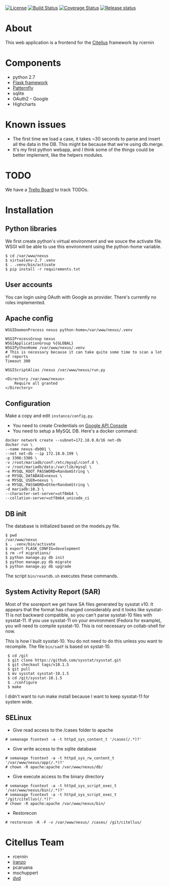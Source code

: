 [![License](https://img.shields.io/github/license/valleedelisle/nexus.svg)](LICENSE)
[![Build Status](https://travis-ci.org/valleedelisle/nexus.svg?branch=master)](https://travis-ci.org/valleedelisle/nexus)
[![Coverage Status](https://coveralls.io/repos/github/valleedelisle/nexus/badge.svg?branch=master)](https://coveralls.io/github/valleedelisle/nexus?branch=master)
[![Release status](https://img.shields.io/github/release/valleedelisle/nexus.svg)](https://github.com/valleedelisle/nexus/releases)


# About

This web application is a frontend for the [Citellus](https://github.com/zerodayz/citellus) framework by rcernin

# Components

* python 2.7
* [Flask framework](http://flask.pocoo.org/)
* [Patternfly](http://www.patternfly.org)
* sqlite
* OAuth2 - Google
* Highcharts


# Known issues

* The first time we load a case, it takes ~30 seconds to parse and insert all the data in the DB. This might be because that we're using db.merge.
* It's my first python webapp, and I think some of the things could be better implement, like the helpers modules.

# TODO
We have a [Trello Board](https://trello.com/b/OE573xW2/citellus) to track TODOs.

# Installation
## Python libraries

We first create python's virtual environment and we souce the activate file. WSGI will be able to use this environment using the python-home variable.

```
$ cd /var/www/nexus
$ virtualenv-2.7 .venv
$ . .venv/bin/activate
$ pip install -r requirements.txt
```

## User accounts

You can login using OAuth with Google as provider. There's currently no roles implemented.

## Apache config

```
WSGIDaemonProcess nexus python-home=/var/www/nexus/.venv

WSGIProcessGroup nexus
WSGIApplicationGroup %{GLOBAL}
WSGIPythonHome /var/www/nexus/.venv
# This is necessary because it can take quite some time to scan a lot of reports
Timeout 300

WSGIScriptAlias /nexus /var/www/nexus/run.py

<Directory /var/www/nexus>
    Require all granted
</Directory>
```
## Configuration

Make a copy and edit `instance/config.py`. 
* You need to create Credentials on [Google API Console](https://console.developers.google.com/apis)
* You need to setup a MySQL DB. Here's a docker command:

```
docker network create --subnet=172.18.0.0/16 net-db
docker run \
--name nexus-db001 \
--net net-db --ip 172.18.0.199 \
-p 3306:3306 \
-v /root/mariadb/conf:/etc/mysql/conf.d \
-v /root/mariadb/data:/var/lib/mysql \
-e MYSQL_ROOT_PASSWORD=RandomString \
-e MYSQL_DATABASE=nexus \
-e MYSQL_USER=nexus \
-e MYSQL_PASSWORD=OtherRandomString \
-d mariadb:10.3 \
--character-set-server=utf8mb4 \
--collation-server=utf8mb4_unicode_ci
```

## DB init

The database is initialized based on the models.py file.

```
$ pwd
/var/www/nexus
$ . .venv/bin/activate
$ export FLASK_CONFIG=development
$ rm -rf migrations/
$ python manage.py db init
$ python manage.py db migrate
$ python manage.py db upgrade
 ```

 The script `bin/resetdb.sh` executes these commands.

## System Activity Report (SAR)
Most of the sosreport we get have SA files generated by sysstat v10. It appears that the format has changed considerably and it looks like sysstat-11 is not backward compatible, so you can't parse sysstat-10 files with sysstat-11. If you use sysstat-11 on your environment (Fedora for example), you will need to compile sysstat-10. This is not necessary on collab-shell for now.

This is how I built sysstat-10. You do not need to do this unless you want to recompile. The file `bin/sadf` is based on systat-10.

```
 $ cd /git
 $ git clone https://github.com/sysstat/sysstat.git
 $ git checkout tags/v10.1.5
 $ git pull
 $ mv sysstat sysstat-10.1.5
 $ cd /git/sysstat-10.1.5
 $ ./configure
 $ make
```
I didn't want to run make install because I want to keep sysstat-11 for system wide.

## SELinux
* Give read access to the /cases folder to apache
```
# semanage fcontext -a -t httpd_sys_content_t '/cases(/.*)?'
```

* Give write access to the sqlite database
```
# semanage fcontext -a -t httpd_sys_rw_content_t '/var/www/nexus/app(/.*)?'
# chown -R apache:apache /var/www/nexus/db/
```

* Give execute access to the binary directory
```
# semanage fcontext -a -t httpd_sys_script_exec_t '/var/www/nexus/bin(/.*)?'
# semanage fcontext -a -t httpd_sys_script_exec_t '/git/citellus(/.*)?'
# chown -R apache:apache /var/www/nexus/bin/
```

* Restorecon
```
# restorecon -R -F -v /var/www/nexus/ /cases/ /git/citellus/
```

# Citellus Team

* rcernin
* [iranzo](https://iranzo.github.io/)
* pcaruana
* mschuppert
* [dvd](https://valleedelisle.com)
